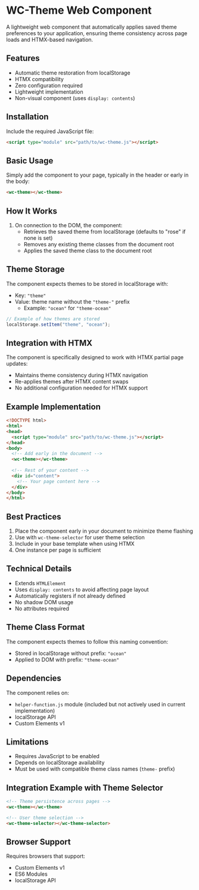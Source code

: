 # WC-Theme Web Component

A lightweight web component that automatically applies saved theme preferences to your application, ensuring theme consistency across page loads and HTMX-based navigation.

## Features

- Automatic theme restoration from localStorage
- HTMX compatibility
- Zero configuration required
- Lightweight implementation
- Non-visual component (uses `display: contents`)

## Installation

Include the required JavaScript file:

```html
<script type="module" src="path/to/wc-theme.js"></script>
```

## Basic Usage

Simply add the component to your page, typically in the header or early in the body:

```html
<wc-theme></wc-theme>
```

## How It Works

1. On connection to the DOM, the component:
   - Retrieves the saved theme from localStorage (defaults to "rose" if none is set)
   - Removes any existing theme classes from the document root
   - Applies the saved theme class to the document root

## Theme Storage

The component expects themes to be stored in localStorage with:
- Key: `"theme"`
- Value: theme name without the `"theme-"` prefix
  - Example: `"ocean"` for `"theme-ocean"`

```javascript
// Example of how themes are stored
localStorage.setItem("theme", "ocean");
```

## Integration with HTMX

The component is specifically designed to work with HTMX partial page updates:
- Maintains theme consistency during HTMX navigation
- Re-applies themes after HTMX content swaps
- No additional configuration needed for HTMX support

## Example Implementation

```html
<!DOCTYPE html>
<html>
<head>
  <script type="module" src="path/to/wc-theme.js"></script>
</head>
<body>
  <!-- Add early in the document -->
  <wc-theme></wc-theme>
  
  <!-- Rest of your content -->
  <div id="content">
    <!-- Your page content here -->
  </div>
</body>
</html>
```

## Best Practices

1. Place the component early in your document to minimize theme flashing
2. Use with `wc-theme-selector` for user theme selection
3. Include in your base template when using HTMX
4. One instance per page is sufficient

## Technical Details

- Extends `HTMLElement`
- Uses `display: contents` to avoid affecting page layout
- Automatically registers if not already defined
- No shadow DOM usage
- No attributes required

## Theme Class Format

The component expects themes to follow this naming convention:
- Stored in localStorage without prefix: `"ocean"`
- Applied to DOM with prefix: `"theme-ocean"`

## Dependencies

The component relies on:
- `helper-function.js` module (included but not actively used in current implementation)
- localStorage API
- Custom Elements v1

## Limitations

- Requires JavaScript to be enabled
- Depends on localStorage availability
- Must be used with compatible theme class names (`theme-` prefix)

## Integration Example with Theme Selector

```html
<!-- Theme persistence across pages -->
<wc-theme></wc-theme>

<!-- User theme selection -->
<wc-theme-selector></wc-theme-selector>
```

## Browser Support

Requires browsers that support:
- Custom Elements v1
- ES6 Modules
- localStorage API

